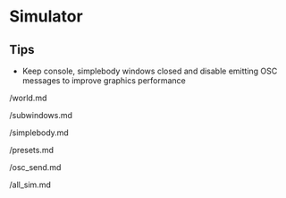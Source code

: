 # Simulator

## Tips
* Keep console, simplebody windows closed and disable emitting OSC messages to improve graphics performance


/world.md

/subwindows.md

/simplebody.md

/presets.md

/osc_send.md

/all_sim.md